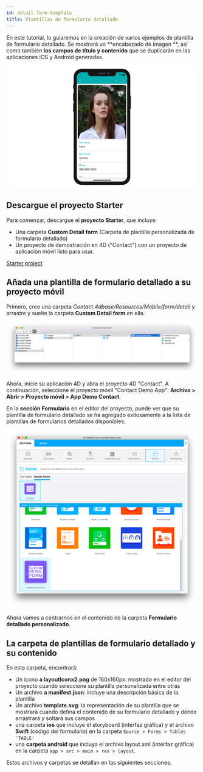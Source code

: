 ```yaml
---
id: detail-form-template
title: Plantillas de formulario detallado
---
```



En este tutorial, lo guiaremos en la creación de varios ejemplos de plantilla de formulario detallado. Se mostrará un **encabezado de imagen **, así como también **los campos de título y contenido** que se duplicarán en las aplicaciones iOS y Android generadas.

![Custom template final result](img/custom-template-final-result.png)

## Descargue el proyecto Starter

Para comenzar, descargue el **proyecto Starter**, que incluye:

* Una carpeta **Custom Detail form** (Carpeta de plantilla personalizada de formulario detallado)
* Un proyecto de demostración en 4D ("Contact") con un proyecto de aplicación móvil listo para usar.

<div className="center-button">
<a className="button button--primary"
href="https://github.com/4d-go-mobile/tutorial-CustomDetailFormStarter/archive/67c9c2f4672083e999a4a592a069d7ca45b3351e.zip">Starter project</a>
</div>

## Añada una plantilla de formulario detallado a su proyecto móvil

Primero, cree una carpeta *Contact.4dbase/Resources/Mobile/form/detail* y arrastre y suelte la carpeta **Custom Detail form** en ella.

![Mobile folder custom template](img/mobile-folder-custom-template.png)

Ahora, inicie su aplicación 4D y abra el proyecto 4D "Contact". A continuación, seleccione el proyecto móvil "Contact Demo App": **Archivo > Abrir > Proyecto móvil > App Demo Contact**.

En la **sección Formulario** en el editor del proyecto, puede ver que su plantilla de formulario detallado se ha agregado exitosamente a la lista de plantillas de formularios detallados disponibles:

![Forms section](img/custom-detailform-template.png)

Ahora vamos a centrarnos en el contenido de la carpeta **Formulario detallado personalizado**.

## La carpeta de plantillas de formulario detallado y su contenido

En esta carpeta, encontrará:

* Un icono **a layoutIconx2.png** de 160x160px: mostrado en el editor del proyecto cuando seleccione su plantilla personalizada entre otras
* Un archivo **a manifest.json**: incluye una descripción básica de la plantilla
* Un archivo **template.svg**: la representación de su plantilla que se mostrará cuando defina el contenido de su formulario detallado y dónde arrastrará y soltará sus campos
* una carpeta **ios** que incluye el storyboard (interfaz gráfica) y el archivo **Swift** (código del formulario) en la carpeta `Source > Forms > Tables 'TABLE'`
* una **carpeta android** que incluya el archivo layout.xml (interfaz gráfica) en la carpeta `app > src > main > res > layout`.

Estos archivos y carpetas se detallan en las siguientes secciones.